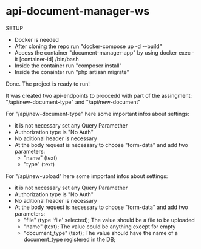 # api-document-manager-ws
SETUP
- Docker is needed
- After cloning the repo run "docker-compose up -d --build" 
- Access the container "document-manager-app" by using docker exec -it [container-id] /bin/bash
- Inside the container run "composer install"
- Inside the conainter run "php artisan migrate"

Done. The project is ready to run!

It was created two api-endpoints to proccedd with part of the assingment:
"/api/new-document-type" and "/api/new-document"

For "/api/new-document-type" here some important infos about settings:
- it is not necessary set any Query Paramether
- Authorization type is "No Auth"
- No aditional header is necessary
- At the body request is necessary to choose "form-data" and add two parameters:
    - "name" (text)
    - "type" (text)

For "/api/new-upload" here some important infos about settings:
- it is not necessary set any Query Paramether
- Authorization type is "No Auth"
- No aditional header is necessary
- At the body request is necessary to choose "form-data" and add two parameters:
    - "file" (type 'file' selected); The value should be a file to be uploaded
    - "name" (text); The value could be anything except for empty
    - "document_type" (text); The value should have the name of a document_type registered in the DB;
